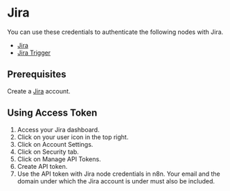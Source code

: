 # Jira

You can use these credentials to authenticate the following nodes with Jira.

- [Jira](/integrations/nodes/n8n-nodes-base.jira/)
- [Jira Trigger](/integrations/trigger-nodes/n8n-nodes-base.jiraTrigger/)

## Prerequisites

Create a [Jira](https://www.JIRA.com/) account.

## Using Access Token

1. Access your Jira dashboard.
2. Click on your user icon in the top right.
3. Click on Account Settings.
4. Click on Security tab.
5. Click on Manage API Tokens.
6. Create API token.
7. Use the API token with Jira node credentials in n8n. Your email and the domain under which the Jira account is under must also be included.
